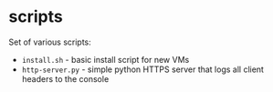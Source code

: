 # scripts

Set of various scripts:

* `install.sh` - basic install script for new VMs
* `http-server.py` - simple python HTTPS server that logs all client headers to the console
